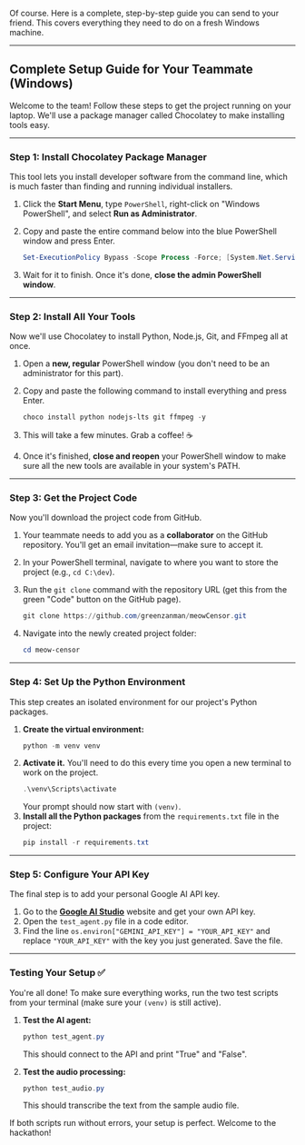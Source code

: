 Of course. Here is a complete, step-by-step guide you can send to your friend. This covers everything they need to do on a fresh Windows machine.

-----

## Complete Setup Guide for Your Teammate (Windows)

Welcome to the team\! Follow these steps to get the project running on your laptop. We'll use a package manager called Chocolatey to make installing tools easy.

-----

### Step 1: Install Chocolatey Package Manager

This tool lets you install developer software from the command line, which is much faster than finding and running individual installers.

1.  Click the **Start Menu**, type `PowerShell`, right-click on "Windows PowerShell", and select **Run as Administrator**.

2.  Copy and paste the entire command below into the blue PowerShell window and press Enter.

    ```powershell
    Set-ExecutionPolicy Bypass -Scope Process -Force; [System.Net.ServicePointManager]::SecurityProtocol = [System.Net.ServicePointManager]::SecurityProtocol -bor 3072; iex ((New-Object System.Net.WebClient).DownloadString('https://community.chocolatey.org/install.ps1'))
    ```

3.  Wait for it to finish. Once it's done, **close the admin PowerShell window**.

-----

### Step 2: Install All Your Tools

Now we'll use Chocolatey to install Python, Node.js, Git, and FFmpeg all at once.

1.  Open a **new, regular** PowerShell window (you don't need to be an administrator for this part).

2.  Copy and paste the following command to install everything and press Enter.

    ```powershell
    choco install python nodejs-lts git ffmpeg -y
    ```

3.  This will take a few minutes. Grab a coffee\! ☕

4.  Once it's finished, **close and reopen** your PowerShell window to make sure all the new tools are available in your system's PATH.

-----

### Step 3: Get the Project Code

Now you'll download the project code from GitHub.

1.  Your teammate needs to add you as a **collaborator** on the GitHub repository. You'll get an email invitation—make sure to accept it.

2.  In your PowerShell terminal, navigate to where you want to store the project (e.g., `cd C:\dev`).

3.  Run the `git clone` command with the repository URL (get this from the green "Code" button on the GitHub page).

    ```powershell
    git clone https://github.com/greenzanman/meowCensor.git
    ```

4.  Navigate into the newly created project folder:

    ```powershell
    cd meow-censor
    ```

-----

### Step 4: Set Up the Python Environment

This step creates an isolated environment for our project's Python packages.

1.  **Create the virtual environment:**
    ```powershell
    python -m venv venv
    ```
2.  **Activate it.** You'll need to do this every time you open a new terminal to work on the project.
    ```powershell
    .\venv\Scripts\activate
    ```
    Your prompt should now start with `(venv)`.
3.  **Install all the Python packages** from the `requirements.txt` file in the project:
    ```powershell
    pip install -r requirements.txt
    ```

-----

### Step 5: Configure Your API Key

The final step is to add your personal Google AI API key.

1.  Go to the **[Google AI Studio](https://aistudio.google.com/)** website and get your own API key.
2.  Open the `test_agent.py` file in a code editor.
3.  Find the line `os.environ["GEMINI_API_KEY"] = "YOUR_API_KEY"` and replace `"YOUR_API_KEY"` with the key you just generated. Save the file.

-----

### Testing Your Setup ✅

You're all done\! To make sure everything works, run the two test scripts from your terminal (make sure your `(venv)` is still active).

1.  **Test the AI agent:**

    ```powershell
    python test_agent.py
    ```

    This should connect to the API and print "True" and "False".

2.  **Test the audio processing:**

    ```powershell
    python test_audio.py
    ```

    This should transcribe the text from the sample audio file.

If both scripts run without errors, your setup is perfect. Welcome to the hackathon\!